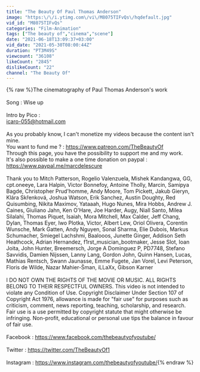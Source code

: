 ```yaml
---
title: "The Beauty Of Paul Thomas Anderson"
image: "https:\/\/i.ytimg.com\/vi\/M8075TIFvQs\/hqdefault.jpg"
vid_id: "M8075TIFvQs"
categories: "Film-Animation"
tags: ["The beauty of","cinema","scene"]
date: "2021-06-18T13:09:37+03:00"
vid_date: "2021-05-30T08:00:44Z"
duration: "PT3M49S"
viewcount: "36108"
likeCount: "2845"
dislikeCount: "22"
channel: "The Beauty Of"
---
```

{% raw %}The cinematography of Paul Thomas Anderson's work<br /><br />Song : Wise up<br /><br />Intro by Pico :<br />icaro-055@hotmail.com<br /><br />As you probably know, I can't monetize my videos because the content isn't mine.<br />You want to fund me ? : <a rel="nofollow" target="blank" href="https://www.patreon.com/TheBeautyOf">https://www.patreon.com/TheBeautyOf</a><br />Through this page, you have the possibility to support me and my work. <br />It's also possible to make a one time donation on paypal : <a rel="nofollow" target="blank" href="https://www.paypal.me/marcdelescure">https://www.paypal.me/marcdelescure</a><br /><br />Thank you to Mitch Patterson, Rogelio Valenzuela, Mishek Kandangwa, GG, cpt.oneeye, Lara Halpin, Victor Bonnefoy, Antoine Tholly, Marcin, Samipya Bagde, Christopher Prud'homme, Andy Moore, Tom Pickett, Jakub Gieryn, Klára Skřenková, Joshua Watson, Erik Sanchez, Austin Doughty, Red Quisumbing, Nikita Maximov, Yataaah, Hugo Nunes, Mira Hobbs, Andrew J. Caines, Giuliano Jahn, Ken O'Hare, Joe Harder, Augy, Niall Santo, Milea Silalahi, Thomas Piquet, Isaiah, Mora Mitchell, Max Calder, Jeff Chang, Dylan, Thomas Eyer, Iwo Plotka, Victor, Albert Lew, Oriol Olivera, Corentin Wunsche, Mark Gatten, Andy Nguyen, Sonal Sharma, Elie Dubois, Markus Schumacher, Smiegel Lachshmi, Baalooos, Junette Ginger, Addison Seth Heathcock, Adrian Hernandez, f1rst_musician_bootmaker, Jesse Slot, Ioan Joita, John Hunter, Breemersch, Jorge A Dominguez P, PD7748, Stefano Savvidis, Damien Nijssen, Lanny Lang, Gordon John, Quinn Hansen, Lucas, Mathias Rentsch, Swann Jaunasse, Emme Fugete, Jan Vorel, Levi Peterson, Floris de Wilde, Nazar Mahier-Šman, iLLaXx, Gibson Karner<br /><br />I DO NOT OWN THE RIGHTS OF THE MOVIE OR MUSIC. ALL RIGHTS BELONG TO THEIR RESPECTFUL OWNERS. This video is not intended to violate any Condition of Use. Copyright Disclaimer Under Section 107 of Copyright Act 1976, allowance is made for &quot;fair use&quot; for purposes such as criticism, comment, news reporting, teaching, scholarship, and research. Fair use is a use permitted by copyright statute that might otherwise be infringing. Non-profit, educational or personal use tips the balance in favour of fair use.<br /><br />Facebook : <a rel="nofollow" target="blank" href="https://www.facebook.com/thebeautyofyoutube/">https://www.facebook.com/thebeautyofyoutube/</a><br /><br />Twitter : <a rel="nofollow" target="blank" href="https://twitter.com/TheBeautyOf1">https://twitter.com/TheBeautyOf1</a><br /><br />Instagram : <a rel="nofollow" target="blank" href="https://www.instagram.com/thebeautyofyoutube/">https://www.instagram.com/thebeautyofyoutube/</a>{% endraw %}
